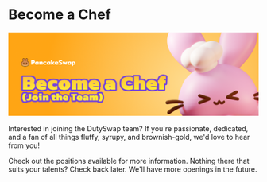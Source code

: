 # Become a Chef

![](../../.gitbook/assets/become-a-chef-header.png)

Interested in joining the DutySwap team? If you're passionate, dedicated, and a fan of all things fluffy, syrupy, and brownish-gold, we'd love to hear from you!

Check out the positions available for more information. Nothing there that suits your talents? Check back later. We'll have more openings in the future.&#x20;
